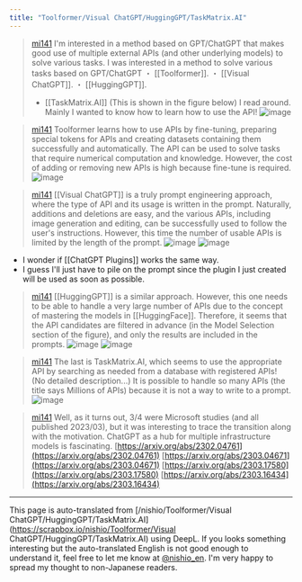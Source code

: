 ```yaml
---
title: "Toolformer/Visual ChatGPT/HuggingGPT/TaskMatrix.AI"
---
```


> [mi141](https://twitter.com/mi141/status/1643909035664773120/photo/1) I'm interested in a method based on GPT/ChatGPT that makes good use of multiple external APIs (and other underlying models) to solve various tasks. I was interested in a method to solve various tasks based on GPT/ChatGPT
>  ・ [[Toolformer]].
>  ・ [[Visual ChatGPT]].
>  ・ [[HuggingGPT]].
>  - [[TaskMatrix.AI]] (This is shown in the figure below)
>  I read around. Mainly I wanted to know how to learn how to use the API!
>  ![image](https://pbs.twimg.com/media/FtBUryWakAM3txd?format=jpg&name=medium#.png)

> [mi141](https://twitter.com/mi141/status/1643909038042906624) Toolformer learns how to use APIs by fine-tuning, preparing special tokens for APIs and creating datasets containing them successfully and automatically. The API can be used to solve tasks that require numerical computation and knowledge.
>  However, the cost of adding or removing new APIs is high because fine-tune is required.
>  ![image](https://pbs.twimg.com/media/FtBOwuKaMAAzX_d?format=png&name=900x900#.png)

> [mi141](https://twitter.com/mi141/status/1643909040379162625) [[Visual ChatGPT]] is a truly prompt engineering approach, where the type of API and its usage is written in the prompt. Naturally, additions and deletions are easy, and the various APIs, including image generation and editing, can be successfully used to follow the user's instructions.
>  However, this time the number of usable APIs is limited by the length of the prompt.
>  ![image](https://pbs.twimg.com/media/FtBP85ZaYAADHku?format=png&name=small#.png) ![image](https://pbs.twimg.com/media/FtBR-eEakAAvKm_?format=jpg&name=small#.png)
- I wonder if [[ChatGPT Plugins]] works the same way.
- I guess I'll just have to pile on the prompt since the plugin I just created will be used as soon as possible.


> [mi141](https://twitter.com/mi141/status/1643909043449384962) [[HuggingGPT]] is a similar approach. However, this one needs to be able to handle a very large number of APIs due to the concept of mastering the models in [[HuggingFace]]. Therefore, it seems that the API candidates are filtered in advance (in the Model Selection section of the figure), and only the results are included in the prompts.
>  ![image](https://pbs.twimg.com/media/FtBSOGuaIAAzaRJ?format=jpg&name=large#.png) ![image](https://pbs.twimg.com/media/FtBSZRGaAAEiM8c?format=jpg&name=small#.png)

> [mi141](https://twitter.com/mi141/status/1643909046506864640) The last is TaskMatrix.AI, which seems to use the appropriate API by searching as needed from a database with registered APIs! (No detailed description...)
>  It is possible to handle so many APIs (the title says Millions of APIs) because it is not a way to write to a prompt.
>  ![image](https://pbs.twimg.com/media/FtBTKpiaMAAWGvP?format=jpg&name=medium#.png)

> [mi141](https://twitter.com/mi141/status/1643909049447247872) Well, as it turns out, 3/4 were Microsoft studies (and all published 2023/03), but it was interesting to trace the transition along with the motivation. ChatGPT as a hub for multiple infrastructure models is fascinating.
>  [https://arxiv.org/abs/2302.04761](https://arxiv.org/abs/2302.04761)
>  [https://arxiv.org/abs/2303.04671](https://arxiv.org/abs/2303.04671)
>  [https://arxiv.org/abs/2303.17580](https://arxiv.org/abs/2303.17580)
>  [https://arxiv.org/abs/2303.16434](https://arxiv.org/abs/2303.16434)

---
This page is auto-translated from [/nishio/Toolformer/Visual ChatGPT/HuggingGPT/TaskMatrix.AI](https://scrapbox.io/nishio/Toolformer/Visual ChatGPT/HuggingGPT/TaskMatrix.AI) using DeepL. If you looks something interesting but the auto-translated English is not good enough to understand it, feel free to let me know at [@nishio_en](https://twitter.com/nishio_en). I'm very happy to spread my thought to non-Japanese readers.
